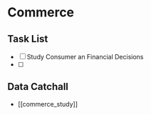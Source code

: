 # Commerce
## Task List
- [ ] Study Consumer an Financial Decisions
- [ ] 
## Data Catchall
- [[commerce_study]]
